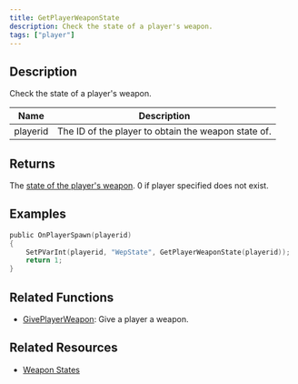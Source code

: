 ```yaml
---
title: GetPlayerWeaponState
description: Check the state of a player's weapon.
tags: ["player"]
---
```


<VersionWarn version='SA-MP 0.3a' />

## Description

Check the state of a player's weapon.

| Name     | Description                                         |
| -------- | --------------------------------------------------- |
| playerid | The ID of the player to obtain the weapon state of. |

## Returns

The [state of the player's weapon](../resources/weaponstates). 0 if player specified does not exist.

## Examples

```c
public OnPlayerSpawn(playerid)
{
    SetPVarInt(playerid, "WepState", GetPlayerWeaponState(playerid));
    return 1;
}
```

## Related Functions

- [GivePlayerWeapon](GivePlayerWeapon): Give a player a weapon.

## Related Resources

- [Weapon States](../resources/weaponstates)
